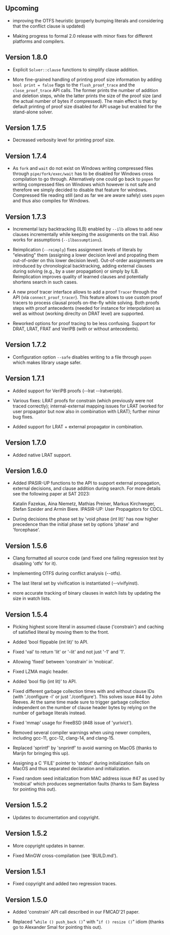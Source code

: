 Upcoming
--------

- improving the OTFS heuristic (properly bumping literals and
  considering that the conflict clause is updated)

- Making progress to formal 2.0 release with minor fixes for
  different platforms and compilers.

Version 1.8.0
-------------

- Explicit `Solver::clause` functions to simplify clause addition.

- More fine-grained handling of printing proof size information by
  adding `bool print = false` flags to the `flush_proof_trace` and
  the `close_proof_trace` API calls.  The former prints the number
  of addition and deletion steps, while the latter prints the size
  of the proof size (and the actual number of bytes if compressed).
  The main effect is that by default printing of proof size disabled
  for API usage but enabled for the stand-alone solver.

Version 1.7.5
-------------

- Decreased verbosity level for printing proof size.

Version 1.7.4
-------------

- As `fork` and `wait` do not exist on Windows writing compressed files
  through `pipe/fork/exec/wait` has to be disabled for Windows cross
  compilation to go through.  Alternatively one could go back to `popen`
  for writing compressed files on Windows which however is not safe and
  therefore we simply decided to disable that feature for windows.
  Compressed file reading still (and as far we are aware safely) uses
  `popen` and thus also compiles for Windows.

Version 1.7.3
-------------

 - Incremental lazy backtracking (ILB) enabled by `--ilb` allows
   to add new clauses incrementally while keeping the assignments
   on the trail.  Also works for assumptions (`--ilbassumptions`).

 - Reimplication (`--reimply`) fixes assignment levels of literals
   by "elevating" them (assigning a lower decision level and propating
   them out-of-order on this lower decision level).  Out-of-order
   assignments are introduced by chronological backtracking, adding
   external clauses during solving (e.g., by a user propagation)
   or simply by ILB. Reimplication improves quality of learned
   clauses and potentially shortens search in such cases.
   
 - A new proof tracer interface allows to add a proof `Tracer`
   through the API (via `connect_proof_tracer`). This feature
   allows to use custom proof tracers to process
   clausal proofs on-the-fly while solving.  Both proofs steps
   with proof antecedents (needed for instance for interpolation)
   as well as without (working direclty on DRAT level) are
   supported.
   
 - Reworked options for proof tracing to be less confusing.
   Support for DRAT, LRAT, FRAT and VeriPB (with or without
   antecedents).

Version 1.7.2
-------------

- Configuration option `--safe` disables writing to a file
  through `popen` which makes library usage safer.

Version 1.7.1
-------------

 - Added support for VeriPB proofs (--lrat --lratveripb).

 - Various fixes: LRAT proofs for constrain (which previously were
   not traced correctly); internal-external mapping issues for LRAT
   (worked for user propagator but now also in combination with LRAT);
   further minor bug fixes.

 - Added support for LRAT + external propagator in combination.

Version 1.7.0
-------------

 - Added native LRAT support.

Version 1.6.0
-------------

 - Added IPASIR-UP functions to the API to support external propagation,
   external decisions, and clause addition during search.
   For more details see the following paper at SAT 2023:

   Katalin Fazekas, Aina Niemetz, Mathias Preiner, Markus Kirchweger,
   Stefan Szeider and Armin Biere. IPASIR-UP: User Propagators for CDCL.

 - During decisions the phase set by 'void phase (int lit)' has now
   higher precedence than the initial phase set by options 'phase' and
   'forcephase'.

Version 1.5.6
-------------

 - Clang formatted all source code (and fixed one failing regression
   test by disabling 'otfs' for it).

 - Implementing OTFS during conflict analysis (--otfs).

 - The last literal set by vivification is instantiated (--vivifyinst).

 - more accurate tracking of binary clauses in watch lists by updating
   the size in watch lists.

Version 1.5.4
-------------

- Picking highest score literal in assumed clause ('constrain')
  and caching of satisfied literal by moving them to the front.

- Added 'bool flippable (int lit)' to API.

- Fixed 'val' to return 'lit' or '-lit' and not just '-1' and '1'.

- Allowing 'fixed' between 'constrain' in 'mobical'.

- Fixed LZMA magic header.

- Added 'bool flip (int lit)' to API.

- Fixed different garbage collection times with and without
  clause IDs (with './configure -l' or just './configure').
  This solves issue #44 by John Reeves.  At the same time
  made sure to trigger garbage collection independent on the
  number of clause header bytes by relying on the number of
  garbage literals instead.

- Fixed 'mmap' usage for FreeBSD (#48 issue of 'yurivict').

- Removed several compiler warnings when using newer compilers,
  including gcc-11, gcc-12, clang-14, and clang-15.

- Replaced 'sprintf' by 'snprintf' to avoid warning on MacOS
  (thanks to Marijn for bringing this up).

- Assigning a C 'FILE' pointer to 'stdout' during initialization
  fails on MacOS and thus separated declaration and initialization.

- Fixed random seed initialization from MAC address issue #47
  as used by 'mobical' which produces segmentation faults
  (thanks to Sam Bayless for pointing this out).

Version 1.5.2
-------------

- Updates to documentation and copyright.

Version 1.5.2
-------------

- More copyright updates in banner.

- Fixed MinGW cross-compilation (see 'BUILD.md').

Version 1.5.1
-------------

- Fixed copyright and added two regression traces.

Version 1.5.0
-------------

- Added 'constrain' API call described in our FMCAD'21 paper.

- Replaced "`while () push_back ()`" with "`if () resize ()`" idiom
  (thanks go to Alexander Smal for pointing this out).
